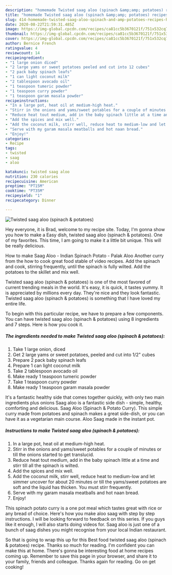 ```yaml
---
description: "homemade Twisted saag aloo (spinach &amp;amp; potatoes) recipes | how to prepare Twisted saag aloo (spinach &amp;amp; potatoes)"
title: "homemade Twisted saag aloo (spinach &amp;amp; potatoes) recipes | how to prepare Twisted saag aloo (spinach &amp;amp; potatoes)"
slug: 414-homemade-twisted-saag-aloo-spinach-and-amp-potatoes-recipes-how-to-prepare-twisted-saag-aloo-spinach-and-amp-potatoes
date: 2020-08-22T21:59:31.485Z
image: https://img-global.cpcdn.com/recipes/ca81cc5b3670121f/751x532cq70/twisted-saag-aloo-spinach-potatoes-recipe-main-photo.jpg
thumbnail: https://img-global.cpcdn.com/recipes/ca81cc5b3670121f/751x532cq70/twisted-saag-aloo-spinach-potatoes-recipe-main-photo.jpg
cover: https://img-global.cpcdn.com/recipes/ca81cc5b3670121f/751x532cq70/twisted-saag-aloo-spinach-potatoes-recipe-main-photo.jpg
author: Bernice French
ratingvalue: 4
reviewcount: 14
recipeingredient:
- "1 large onion diced"
- "2 large yams or sweet potatoes peeled and cut into 12 cubes"
- "2 pack baby spinach leafs"
- "1 can light coconut milk"
- "2 tablespoon avocado oil"
- "1 teaspoon tumeric powder"
- "1 teaspoon curry powder"
- "1 teaspoon garam masala powder"
recipeinstructions:
- "In a large pot, heat oil at medium-high heat."
- "Stirr in the onions and yams/sweet potables for a couple of minutes or till the onions started to get translucid."
- "Reduce heat tout medium, add in the baby spinach little at a time and stirr till all the spinach is wilted."
- "Add the spices and mix well."
- "Add the coconut milk, stirr well, reduce heat to medium-low and let simmer uncover for about 20 minutes or till the yams/sweet potatoes are soft and the liquid has thicken. You must stirr frequently."
- "Serve with my garam masala meatballs and hot naan bread."
- "Enjoy!"
categories:
- Recipe
tags:
- twisted
- saag
- aloo

katakunci: twisted saag aloo 
nutrition: 230 calories
recipecuisine: American
preptime: "PT15M"
cooktime: "PT35M"
recipeyield: "1"
recipecategory: Dinner

---
```



![Twisted saag aloo (spinach &amp; potatoes)](https://img-global.cpcdn.com/recipes/ca81cc5b3670121f/751x532cq70/twisted-saag-aloo-spinach-potatoes-recipe-main-photo.jpg)

Hey everyone, it is Brad, welcome to my recipe site. Today, I'm gonna show you how to make a Easy dish, twisted saag aloo (spinach &amp; potatoes). One of my favorites. This time, I am going to make it a little bit unique. This will be really delicious.

How to make Saag Aloo - Indian Spinach Potato - Palak Aloo Another curry from the how to cook great food stable of video recipes. Add the spinach and cook, stirring frequently, until the spinach is fully wilted. Add the potatoes to the skillet and mix well.

Twisted saag aloo (spinach &amp; potatoes) is one of the most favored of current trending meals in the world. It's easy, it is quick, it tastes yummy. It is appreciated by millions every day. They're nice and they look fantastic. Twisted saag aloo (spinach &amp; potatoes) is something that I have loved my entire life.


To begin with this particular recipe, we have to prepare a few components. You can have twisted saag aloo (spinach &amp; potatoes) using 8 ingredients and 7 steps. Here is how you cook it.

<!--inarticleads1-->

##### The ingredients needed to make Twisted saag aloo (spinach &amp; potatoes):

1. Take 1 large onion, diced
1. Get 2 large yams or sweet potatoes, peeled and cut into 1/2&#34; cubes
1. Prepare 2 pack baby spinach leafs
1. Prepare 1 can light coconut milk
1. Take 2 tablespoon avocado oil
1. Make ready 1 teaspoon tumeric powder
1. Take 1 teaspoon curry powder
1. Make ready 1 teaspoon garam masala powder


It&#39;s a fantastic healthy side that comes together quickly, with only two main ingredients plus onions Saag aloo is a fantastic side dish - simple, healthy, comforting and delicious. Saag Aloo (Spinach &amp; Potato Curry). This simple curry made from potatoes and spinach makes a great side-dish, or you can have it as a vegetarian main course. Aloo Saag made in the instant pot. 

<!--inarticleads2-->

##### Instructions to make Twisted saag aloo (spinach &amp; potatoes):

1. In a large pot, heat oil at medium-high heat.
1. Stirr in the onions and yams/sweet potables for a couple of minutes or till the onions started to get translucid.
1. Reduce heat tout medium, add in the baby spinach little at a time and stirr till all the spinach is wilted.
1. Add the spices and mix well.
1. Add the coconut milk, stirr well, reduce heat to medium-low and let simmer uncover for about 20 minutes or till the yams/sweet potatoes are soft and the liquid has thicken. You must stirr frequently.
1. Serve with my garam masala meatballs and hot naan bread.
1. Enjoy!


This spinach potato curry is a one pot meal which tastes great with rice or any bread of choice. Here&#39;s how you make aloo saag with step by step instructions. I will be looking forward to feedback on this series. If you guys like it enough, I will also starts doing videos for. Saag aloo is just one of a bunch of saag dishes you might recognise from your local Indian restaurant. 

So that is going to wrap this up for this Best food twisted saag aloo (spinach &amp; potatoes) recipe. Thanks so much for reading. I'm confident you can make this at home. There's gonna be interesting food at home recipes coming up. Remember to save this page in your browser, and share it to your family, friends and colleague. Thanks again for reading. Go on get cooking!
